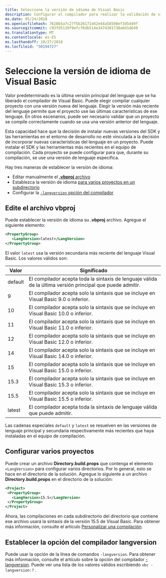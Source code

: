 ```yaml
---
title: Seleccione la versión de idioma de Visual Basic
description: Configurar el compilador para realizar la validación de sintaxis mediante una versión específica del compilador.
ms.date: 05/24/2018
ms.openlocfilehash: 7628b5a7c27f5b26171d42e44a58598ef3d5d49f
ms.sourcegitcommit: c93fd5139f9efcf6db514e3474301738a6d1d649
ms.translationtype: MT
ms.contentlocale: es-ES
ms.lasthandoff: 10/27/2018
ms.locfileid: "50194727"
---
```

# <a name="select-the-visual-basic-language-version"></a>Seleccione la versión de idioma de Visual Basic

Valor predeterminado es la última versión principal del lenguaje que se ha liberado el compilador de Visual Basic. Puede elegir compilar cualquier proyecto con una versión nueva del lenguaje. Elegir la versión más reciente del lenguaje permite que el proyecto use las últimas características de ese lenguaje. En otros escenarios, puede ser necesario validar que un proyecto se compile correctamente cuando se usa una versión anterior del lenguaje.

Esta capacidad hace que la decisión de instalar nuevas versiones del SDK y las herramientas en el entorno de desarrollo no esté vinculada a la decisión de incorporar nuevas características del lenguaje en un proyecto. Puede instalar el SDK y las herramientas más recientes en el equipo de compilación. Cada proyecto se puede configurar para que, durante su compilación, se use una versión de lenguaje específica.

Hay tres maneras de establecer la versión de idioma:

- Editar manualmente el [ **.vbproj** archivo](#edit-the-vbproj-file)
- Establezca la versión de idioma [para varios proyectos en un subdirectorio](#configure-multiple-projects)
- Configurar la [ `-langversion` opción del compilador](#set-the-langversion-compiler-option)

## <a name="edit-the-vbproj-file"></a>Edite el archivo vbproj

Puede establecer la versión de idioma su **.vbproj** archivo. Agregue el siguiente elemento:

```xml
<PropertyGroup>
   <LangVersion>latest</LangVersion>
</PropertyGroup>
```

El valor `latest` usa la versión secundaria más reciente del lenguaje Visual Basic. Los valores válidos son:

|Valor|Significado|
|------------|-------------|
|default|El compilador acepta toda la sintaxis de lenguaje válida de la última versión principal que puede admitir.|
|9|El compilador acepta solo la sintaxis que se incluye en Visual Basic 9.0 o inferior.|
|10|El compilador acepta solo la sintaxis que se incluye en Visual Basic 10.0 o inferior.|
|11|El compilador acepta solo la sintaxis que se incluye en Visual Basic 11.0 o inferior.|
|12|El compilador acepta solo la sintaxis que se incluye en Visual Basic 12.0 o inferior.|
|14|El compilador acepta solo la sintaxis que se incluye en Visual Basic 14.0 o inferior.|
|15|El compilador acepta solo la sintaxis que se incluye en Visual Basic 15.0 o inferior.|
|15.3|El compilador acepta solo la sintaxis que se incluye en Visual Basic 15.3 o inferior.|
|15.5|El compilador acepta solo la sintaxis que se incluye en Visual Basic 15.5 o inferior.|
|latest|El compilador acepta toda la sintaxis de lenguaje válida que puede admitir.|

Las cadenas especiales `default` y `latest` se resuelven en las versiones de lenguaje principal y secundaria respectivamente más recientes que haya instaladas en el equipo de compilación.

## <a name="configure-multiple-projects"></a>Configurar varios proyectos

Puede crear un archivo **Directory.build.props** que contenga el elemento `<LangVersion>` para configurar varios directorios. Por lo general, esto se hace en el directorio de la solución. Agregue lo siguiente a un archivo **Directory.build.props** en el directorio de la solución:

```xml
<Project>
 <PropertyGroup>
   <LangVersion>15.5</LangVersion>
 </PropertyGroup>
</Project>
```

Ahora, las compilaciones en cada subdirectorio del directorio que contiene ese archivo usará la sintaxis de la versión 15.5 de Visual Basic. Para obtener más información, consulte el artículo [Personalizar una compilación](/visualstudio/msbuild/customize-your-build.md).

## <a name="set-the-langversion-compiler-option"></a>Establecer la opción del compilador langversion

Puede usar la opción de la línea de comandos `-langversion`. Para obtener más información, consulte el artículo sobre la opción del compilador [-langversion](../reference/command-line-compiler/langversion.md). Puede ver una lista de los valores válidos escribiendo `vbc -langversion:?` .
